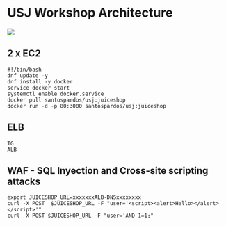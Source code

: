 # USJ Workshop Architecture

![](WAF-ALB-EC2.png)

## 2 x EC2
```
#!/bin/bash 
dnf update -y 
dnf install -y docker 
service docker start 
systemctl enable docker.service
docker pull santospardos/usj:juiceshop
docker run -d -p 80:3000 santospardos/usj:juiceshop
```

## ELB
```
TG
ALB
```

## WAF - SQL Inyection and Cross-site scripting attacks
```
export JUICESHOP_URL=xxxxxxxALB-DNSxxxxxxxx
curl -X POST  $JUICESHOP_URL -F "user='<script><alert>Hello></alert></script>'"
curl -X POST $JUICESHOP_URL -F "user='AND 1=1;"
```


